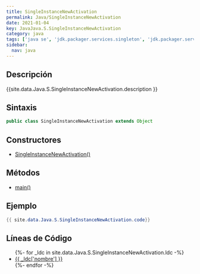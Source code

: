 ```yaml
---
title: SingleInstanceNewActivation
permalink: Java/SingleInstanceNewActivation
date: 2021-01-04
key: JavaJava.S.SingleInstanceNewActivation
category: java
tags: ['java se', 'jdk.packager.services.singleton', 'jdk.packager.services', 'clase java', 'Java 1.0']
sidebar: 
  nav: java
---
```


## Descripción
{{site.data.Java.S.SingleInstanceNewActivation.description }}

## Sintaxis
~~~java
public class SingleInstanceNewActivation extends Object
~~~

## Constructores
* [SingleInstanceNewActivation()](/Java/SingleInstanceNewActivation/SingleInstanceNewActivation/)

## Métodos
* [main()](/Java/SingleInstanceNewActivation/main)

## Ejemplo
~~~java
{{ site.data.Java.S.SingleInstanceNewActivation.code}}
~~~

## Líneas de Código
<ul>
{%- for _ldc in site.data.Java.S.SingleInstanceNewActivation.ldc -%}
   <li>
       <a href="{{_ldc['url'] }}">{{ _ldc['nombre'] }}</a>
   </li>
{%- endfor -%}
</ul>
